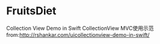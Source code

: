 # FruitsDiet
Collection View Demo in Swift
CollectionView MVC使用示范
from:http://rshankar.com/uicollectionview-demo-in-swift/
